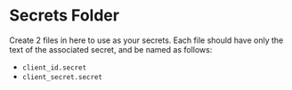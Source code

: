 # Secrets Folder

Create 2 files in here to use as your secrets. Each file should have only the text of the associated secret, and be named as follows:

- `client_id.secret`
- `client_secret.secret`
